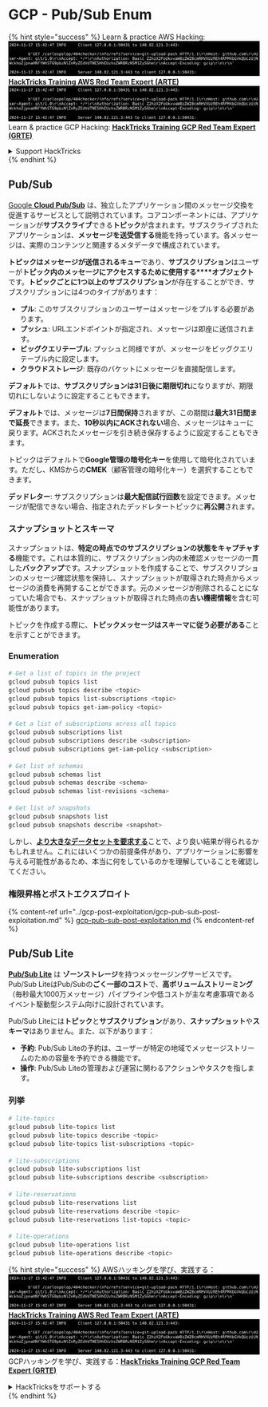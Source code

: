 # GCP - Pub/Sub Enum

{% hint style="success" %}
Learn & practice AWS Hacking:<img src="../../../.gitbook/assets/image (1).png" alt="" data-size="line">[**HackTricks Training AWS Red Team Expert (ARTE)**](https://training.hacktricks.xyz/courses/arte)<img src="../../../.gitbook/assets/image (1).png" alt="" data-size="line">\
Learn & practice GCP Hacking: <img src="../../../.gitbook/assets/image (2).png" alt="" data-size="line">[**HackTricks Training GCP Red Team Expert (GRTE)**<img src="../../../.gitbook/assets/image (2).png" alt="" data-size="line">](https://training.hacktricks.xyz/courses/grte)

<details>

<summary>Support HackTricks</summary>

* Check the [**subscription plans**](https://github.com/sponsors/carlospolop)!
* **Join the** 💬 [**Discord group**](https://discord.gg/hRep4RUj7f) or the [**telegram group**](https://t.me/peass) or **follow** us on **Twitter** 🐦 [**@hacktricks\_live**](https://twitter.com/hacktricks\_live)**.**
* **Share hacking tricks by submitting PRs to the** [**HackTricks**](https://github.com/carlospolop/hacktricks) and [**HackTricks Cloud**](https://github.com/carlospolop/hacktricks-cloud) github repos.

</details>
{% endhint %}

## Pub/Sub <a href="#reviewing-cloud-pubsub" id="reviewing-cloud-pubsub"></a>

[Google **Cloud Pub/Sub**](https://cloud.google.com/pubsub/) は、独立したアプリケーション間のメッセージ交換を促進するサービスとして説明されています。コアコンポーネントには、アプリケーションが**サブスクライブ**できる**トピック**が含まれます。サブスクライブされたアプリケーションは、**メッセージを送受信する**機能を持っています。各メッセージは、実際のコンテンツと関連するメタデータで構成されています。

**トピックはメッセージが送信されるキュー**であり、**サブスクリプション**はユーザーが**トピック内のメッセージにアクセスするために使用する****オブジェクト**です。**トピックごとに1つ以上のサブスクリプション**が存在することができ、サブスクリプションには4つのタイプがあります：

* **プル**: このサブスクリプションのユーザーはメッセージをプルする必要があります。
* **プッシュ**: URLエンドポイントが指定され、メッセージは即座に送信されます。
* **ビッグクエリテーブル**: プッシュと同様ですが、メッセージをビッグクエリテーブル内に設定します。
* **クラウドストレージ**: 既存のバケットにメッセージを直接配信します。

**デフォルト**では、**サブスクリプションは31日後に期限切れ**になりますが、期限切れにしないように設定することもできます。

**デフォルト**では、メッセージは**7日間保持**されますが、この期間は**最大31日間まで延長**できます。また、**10秒以内にACKされない**場合、メッセージはキューに戻ります。ACKされたメッセージを引き続き保存するように設定することもできます。

トピックはデフォルトで**Google管理の暗号化キー**を使用して暗号化されています。ただし、KMSからの**CMEK**（顧客管理の暗号化キー）を選択することもできます。

**デッドレター**: サブスクリプションは**最大配信試行回数**を設定できます。メッセージが配信できない場合、指定されたデッドレタートピックに**再公開**されます。

### スナップショットとスキーマ

スナップショットは、**特定の時点でのサブスクリプションの状態をキャプチャする**機能です。これは本質的に、サブスクリプション内の未確認メッセージの一貫した**バックアップ**です。スナップショットを作成することで、サブスクリプションのメッセージ確認状態を保持し、スナップショットが取得された時点からメッセージの消費を再開することができます。元のメッセージが削除されることになっていた場合でも、スナップショットが取得された時点の**古い機密情報**を含む可能性があります。

トピックを作成する際に、**トピックメッセージはスキーマに従う必要がある**ことを示すことができます。

### Enumeration
```bash
# Get a list of topics in the project
gcloud pubsub topics list
gcloud pubsub topics describe <topic>
gcloud pubsub topics list-subscriptions <topic>
gcloud pubsub topics get-iam-policy <topic>

# Get a list of subscriptions across all topics
gcloud pubsub subscriptions list
gcloud pubsub subscriptions describe <subscription>
gcloud pubsub subscriptions get-iam-policy <subscription>

# Get list of schemas
gcloud pubsub schemas list
gcloud pubsub schemas describe <schema>
gcloud pubsub schemas list-revisions <schema>

# Get list of snapshots
gcloud pubsub snapshots list
gcloud pubsub snapshots describe <snapshot>
```
しかし、[**より大きなデータセットを要求する**](https://cloud.google.com/pubsub/docs/replay-overview)ことで、より良い結果が得られるかもしれません。これにはいくつかの前提条件があり、アプリケーションに影響を与える可能性があるため、本当に何をしているのかを理解していることを確認してください。

### 権限昇格とポストエクスプロイト

{% content-ref url="../gcp-post-exploitation/gcp-pub-sub-post-exploitation.md" %}
[gcp-pub-sub-post-exploitation.md](../gcp-post-exploitation/gcp-pub-sub-post-exploitation.md)
{% endcontent-ref %}

## Pub/Sub Lite

[**Pub/Sub Lite**](https://cloud.google.com/pubsub/docs/choosing-pubsub-or-lite) は **ゾーンストレージ**を持つメッセージングサービスです。Pub/Sub LiteはPub/Subの**ごく一部のコスト**で、**高ボリュームストリーミング**（毎秒最大1000万メッセージ）パイプラインや低コストが主な考慮事項であるイベント駆動型システム向けに設計されています。

Pub/Sub Liteには**トピック**と**サブスクリプション**があり、**スナップショット**や**スキーマ**はありません。また、以下があります：

* **予約**: Pub/Sub Liteの予約は、ユーザーが特定の地域でメッセージストリームのための容量を予約できる機能です。
* **操作**: Pub/Sub Liteの管理および運営に関わるアクションやタスクを指します。

### 列挙
```bash
# lite-topics
gcloud pubsub lite-topics list
gcloud pubsub lite-topics describe <topic>
gcloud pubsub lite-topics list-subscriptions <topic>

# lite-subscriptions
gcloud pubsub lite-subscriptions list
gcloud pubsub lite-subscriptions describe <subscription>

# lite-reservations
gcloud pubsub lite-reservations list
gcloud pubsub lite-reservations describe <topic>
gcloud pubsub lite-reservations list-topics <topic>

# lite-operations
gcloud pubsub lite-operations list
gcloud pubsub lite-operations describe <topic>
```
{% hint style="success" %}
AWSハッキングを学び、実践する：<img src="../../../.gitbook/assets/image (1).png" alt="" data-size="line">[**HackTricks Training AWS Red Team Expert (ARTE)**](https://training.hacktricks.xyz/courses/arte)<img src="../../../.gitbook/assets/image (1).png" alt="" data-size="line">\
GCPハッキングを学び、実践する：<img src="../../../.gitbook/assets/image (2).png" alt="" data-size="line">[**HackTricks Training GCP Red Team Expert (GRTE)**<img src="../../../.gitbook/assets/image (2).png" alt="" data-size="line">](https://training.hacktricks.xyz/courses/grte)

<details>

<summary>HackTricksをサポートする</summary>

* [**サブスクリプションプラン**](https://github.com/sponsors/carlospolop)を確認してください！
* **💬 [**Discordグループ**](https://discord.gg/hRep4RUj7f)または[**Telegramグループ**](https://t.me/peass)に参加するか、**Twitter** 🐦 [**@hacktricks\_live**](https://twitter.com/hacktricks\_live)**をフォローしてください。**
* **[**HackTricks**](https://github.com/carlospolop/hacktricks)および[**HackTricks Cloud**](https://github.com/carlospolop/hacktricks-cloud)のGitHubリポジトリにPRを提出してハッキングトリックを共有してください。**

</details>
{% endhint %}
